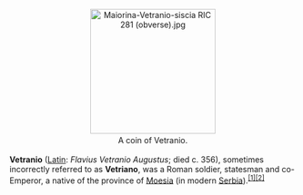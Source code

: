 <div class="photo" colspan="2" style="text-align: center; margin: 25px 0 10px;"><a class="image" href="https://en.wikipedia.org/wiki/File:Maiorina-Vetranio-siscia_RIC_281_(obverse).jpg"><img alt="Maiorina-Vetranio-siscia RIC 281 (obverse).jpg" data-file-height="363" data-file-width="363" decoding="async" height="220" src="https://upload.wikimedia.org/wikipedia/commons/thumb/a/ad/Maiorina-Vetranio-siscia_RIC_281_%28obverse%29.jpg/220px-Maiorina-Vetranio-siscia_RIC_281_%28obverse%29.jpg" srcset="https://upload.wikimedia.org/wikipedia/commons/thumb/a/ad/Maiorina-Vetranio-siscia_RIC_281_%28obverse%29.jpg/330px-Maiorina-Vetranio-siscia_RIC_281_%28obverse%29.jpg 1.5x, //upload.wikimedia.org/wikipedia/commons/a/ad/Maiorina-Vetranio-siscia_RIC_281_%28obverse%29.jpg 2x" width="220"/></a><div style="line-height:normal;padding-bottom:0.2em;padding-top:0.2em;">A coin of Vetranio.</div></div>

[comment]: # 'breakpoint'
<p><b>Vetranio</b> (<a class="mw-redirect" href="https://en.wikipedia.org/wiki/Latin_language" title="Latin language">Latin</a>: <i lang="la">Flavius Vetranio Augustus</i>; died c. 356), sometimes incorrectly referred to as <b>Vetriano</b>, was a Roman soldier, statesman and co-Emperor, a native of the province of <a href="https://en.wikipedia.org/wiki/Moesia" title="Moesia">Moesia</a> (in modern <a href="https://en.wikipedia.org/wiki/Serbia" title="Serbia">Serbia</a>).<sup class="reference" id="cite_ref-1"><a href="#cite_note-1">[1]</a></sup><sup class="reference" id="cite_ref-2"><a href="#cite_note-2">[2]</a></sup>
</p>
